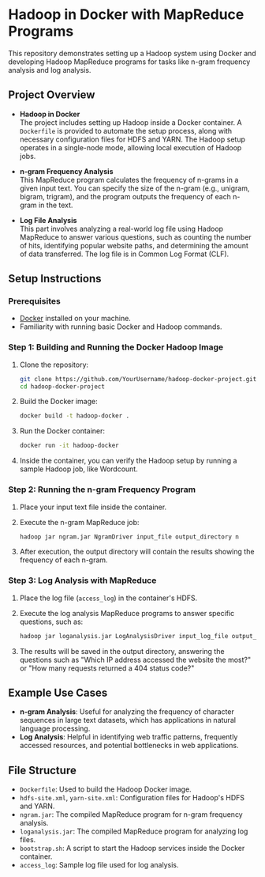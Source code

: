 
# Hadoop in Docker with MapReduce Programs

This repository demonstrates setting up a Hadoop system using Docker and developing Hadoop MapReduce programs for tasks like n-gram frequency analysis and log analysis.

## Project Overview

- **Hadoop in Docker**  
  The project includes setting up Hadoop inside a Docker container. A `Dockerfile` is provided to automate the setup process, along with necessary configuration files for HDFS and YARN. The Hadoop setup operates in a single-node mode, allowing local execution of Hadoop jobs.

- **n-gram Frequency Analysis**  
  This MapReduce program calculates the frequency of n-grams in a given input text. You can specify the size of the n-gram (e.g., unigram, bigram, trigram), and the program outputs the frequency of each n-gram in the text.

- **Log File Analysis**  
  This part involves analyzing a real-world log file using Hadoop MapReduce to answer various questions, such as counting the number of hits, identifying popular website paths, and determining the amount of data transferred. The log file is in Common Log Format (CLF).

## Setup Instructions

### Prerequisites

- [Docker](https://www.docker.com/) installed on your machine.
- Familiarity with running basic Docker and Hadoop commands.

### Step 1: Building and Running the Docker Hadoop Image

1. Clone the repository:
   ```bash
   git clone https://github.com/YourUsername/hadoop-docker-project.git
   cd hadoop-docker-project
   ```

2. Build the Docker image:
   ```bash
   docker build -t hadoop-docker .
   ```

3. Run the Docker container:
   ```bash
   docker run -it hadoop-docker
   ```

4. Inside the container, you can verify the Hadoop setup by running a sample Hadoop job, like Wordcount.

### Step 2: Running the n-gram Frequency Program

1. Place your input text file inside the container.

2. Execute the n-gram MapReduce job:
   ```bash
   hadoop jar ngram.jar NgramDriver input_file output_directory n
   ```

3. After execution, the output directory will contain the results showing the frequency of each n-gram.

### Step 3: Log Analysis with MapReduce

1. Place the log file (`access_log`) in the container's HDFS.

2. Execute the log analysis MapReduce programs to answer specific questions, such as:
   ```bash
   hadoop jar loganalysis.jar LogAnalysisDriver input_log_file output_directory
   ```

3. The results will be saved in the output directory, answering the questions such as "Which IP address accessed the website the most?" or "How many requests returned a 404 status code?"

## Example Use Cases

- **n-gram Analysis**: Useful for analyzing the frequency of character sequences in large text datasets, which has applications in natural language processing.
- **Log Analysis**: Helpful in identifying web traffic patterns, frequently accessed resources, and potential bottlenecks in web applications.

## File Structure

- `Dockerfile`: Used to build the Hadoop Docker image.
- `hdfs-site.xml`, `yarn-site.xml`: Configuration files for Hadoop's HDFS and YARN.
- `ngram.jar`: The compiled MapReduce program for n-gram frequency analysis.
- `loganalysis.jar`: The compiled MapReduce program for analyzing log files.
- `bootstrap.sh`: A script to start the Hadoop services inside the Docker container.
- `access_log`: Sample log file used for log analysis.

